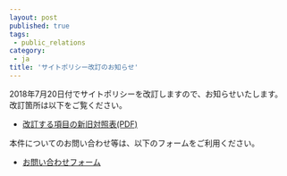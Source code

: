 ```yaml
---
layout: post
published: true
tags:
 - public_relations
category:
 - ja
title: 'サイトポリシー改訂のお知らせ'
---
```

2018年7月20日付でサイトポリシーを改訂しますので、お知らせいたします。
改訂箇所は以下をご覧ください。
- [改訂する項目の新旧対照表(PDF)](https://dbcls.rois.ac.jp/PDF/180706.pdf)

本件についてのお問い合わせ等は、以下のフォームをご利用ください。
- [お問い合わせフォーム](https://dbcls.rois.ac.jp/contact.html)　　

